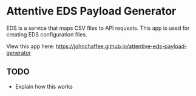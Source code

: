 # Attentive EDS Payload Generator

EDS is a service that maps CSV files to API requests. This app is used for creating EDS configuration files. 
 
View this app here: https://johnchaffee.github.io/attentive-eds-payload-generator

## TODO
- Explain how this works